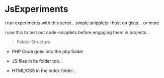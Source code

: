 # JsExperiments
i run experiments with this script.. simple snipplets i host on gists... or more

i use this to test out code-snipplets before engaging them in projects.. 

> Folder Structure

- PHP Code goes into the php folder

- JS files in its folder too.. 

- HTML/CSS in the index folder...
